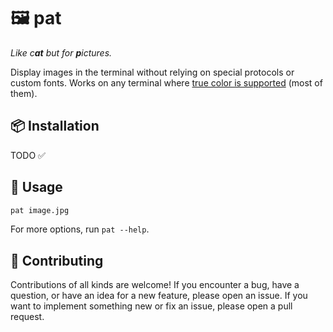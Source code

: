 # 🖼️ pat

_Like c**at** but for **p**ictures._

Display images in the terminal without relying on special protocols or custom fonts. Works on any terminal where [true color is supported](https://github.com/termstandard/colors) (most of them).

## 📦 Installation

TODO ✅

## 🚀 Usage

```sh
pat image.jpg
```

For more options, run `pat --help`.

## 🤝 Contributing

Contributions of all kinds are welcome! If you encounter a bug, have a question, or have an idea for a new feature, please open an issue. If you want to implement something new or fix an issue, please open a pull request.

